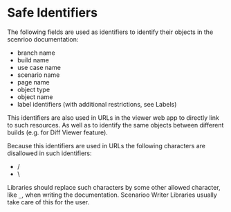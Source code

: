 # Safe Identifiers

The following fields are used as identifiers to identify their objects in the scenrioo documentation:

* branch name
* build name
* use case name
* scenario name
* page name
* object type
* object name
* label identifiers (with additional restrictions, see Labels)

This identifiers are also used in URLs in the viewer web app to directly link to such resources. As well as to identify the same objects between different builds (e.g. for Diff Viewer feature).

Because this identifiers are used in URLs the following characters are disallowed in such identifiers:

* /
* \

Libraries should replace such characters by some other allowed character, like `_`, when writing the documentation. Scenarioo Writer Libraries usually take care of this for the user.
